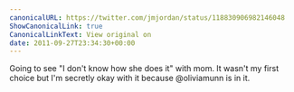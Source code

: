 ```yaml
---
canonicalURL: https://twitter.com/jmjordan/status/118830906982146048
ShowCanonicalLink: true
CanonicalLinkText: View original on
date: 2011-09-27T23:34:30+00:00
---
```

Going to see "I don't know how she does it" with mom. It wasn't my first choice but I'm secretly okay with it because @oliviamunn is in it.